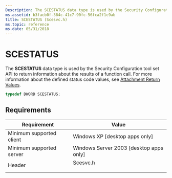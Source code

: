 ```yaml
---
Description: The SCESTATUS data type is used by the Security Configuration tool set API to return information about the results of a function call. For more information about the defined status code values, see Attachment Return Values.
ms.assetid: b3facb0f-384c-41c7-90fc-56fca2f1c9ab
title: SCESTATUS (Scesvc.h)
ms.topic: reference
ms.date: 05/31/2018
---
```


# SCESTATUS

The **SCESTATUS** data type is used by the Security Configuration tool set API to return information about the results of a function call. For more information about the defined status code values, see [Attachment Return Values](management-return-values.md).


```C++
typedef DWORD SCESTATUS;
```



## Requirements



| Requirement | Value |
|-------------------------------------|-------------------------------------------------------------------------------------|
| Minimum supported client<br/> | Windows XP \[desktop apps only\]<br/>                                         |
| Minimum supported server<br/> | Windows Server 2003 \[desktop apps only\]<br/>                                |
| Header<br/>                   | <dl> <dt>Scesvc.h</dt> </dl> |



 

 




